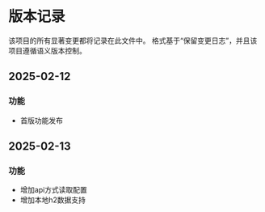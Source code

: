 # 版本记录

该项目的所有显著变更都将记录在此文件中。
格式基于“保留变更日志”，并且该项目遵循语义版本控制。


## 2025-02-12
### 功能
- 首版功能发布

## 2025-02-13
### 功能
- 增加api方式读取配置
- 增加本地h2数据支持